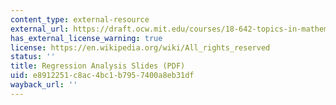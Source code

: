 ```yaml
---
content_type: external-resource
external_url: https://draft.ocw.mit.edu/courses/18-642-topics-in-mathematics-with-applications-in-finance-fall-2024/resources/mit18_642_f24_lec06_1_pdf/
has_external_license_warning: true
license: https://en.wikipedia.org/wiki/All_rights_reserved
status: ''
title: Regression Analysis Slides (PDF)
uid: e8912251-c8ac-4bc1-b795-7400a8eb31df
wayback_url: ''
---
```


